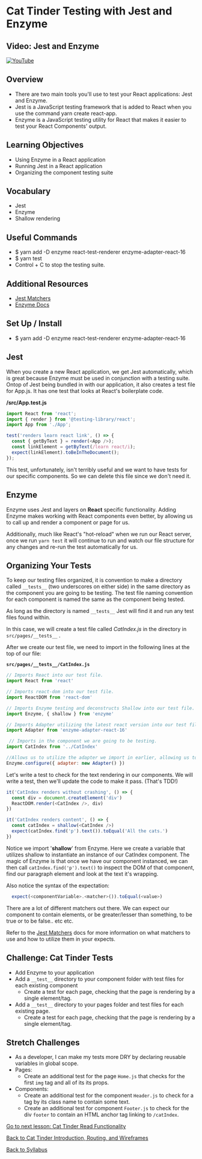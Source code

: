 # Cat Tinder Testing with Jest and Enzyme

## Video: Jest and Enzyme
[![YouTube](http://img.youtube.com/vi/cvuAaJAFQ2o/0.jpg)](https://www.youtube.com/watch?v=cvuAaJAFQ2o)

## Overview
- There are two main tools you'll use to test your React applications: Jest and Enzyme.
- Jest is a JavaScript testing framework that is added to React when you use the command yarn create react-app.
- Enzyme is a JavaScript testing utility for React that makes it easier to test your React Components' output.

## Learning Objectives
- Using Enzyme in a React application
- Running Jest in a React application
- Organizing the component testing suite

## Vocabulary
- Jest
- Enzyme
- Shallow rendering

## Useful Commands
- $ yarn add -D enzyme react-test-renderer enzyme-adapter-react-16
- $ yarn test
- Control + C to stop the testing suite. 

## Additional Resources
- [Jest Matchers](https://facebook.github.io/jest/docs/en/using-matchers.html#content)
- [Enzyme Docs](https://enzymejs.github.io/enzyme/)

## Set Up / Install
- $ yarn add -D enzyme react-test-renderer enzyme-adapter-react-16

## Jest
When you create a new React application, we get Jest automatically, which is great because Enzyme must be used in conjunction with a testing suite. Ontop of Jest being bundled in with our application, it also creates a test file for App.js. It has one test that looks at React's boilerplate code.

**/src/App.test.js**
```javascript
import React from 'react';
import { render } from '@testing-library/react';
import App from './App';

test('renders learn react link', () => {
  const { getByText } = render(<App />);
  const linkElement = getByText(/learn react/i);
  expect(linkElement).toBeInTheDocument();
});
```

This test, unfortunately, isn't terribly useful and we want to have tests for our specific components. So we can delete this file since we don't need it.

## Enzyme
Enzyme uses Jest and layers on __React__ specific functionality. Adding Enzyme makes working with React components even better, by allowing us to call up and render a component or page for us. 

Additionally, much like React's "hot-reload" when we run our React server, once we run `yarn test` it will continue to run and watch our file structure for any changes and re-run the test automatically for us.

## Organizing Your Tests
To keep our testing files organized, it is convention to make a directory called `__tests__` (two underscores on either side) in the same directory as the component you are going to be testing. The test file naming convention for each component is named the same as the component being tested. 

As long as the directory is named `__tests__` Jest will find it and run any test files found within. 

In this case, we will create a test file called *CatIndex.js* in the directory in `src/pages/__tests__` .



After we create our test file, we need to import in the following lines at the top of our file:

**`src/pages/__tests__/CatIndex.js`**
```javascript
// Imports React into our test file.
import React from 'react' 

// Imports react-dom into our test file.
import ReactDOM from 'react-dom' 

// Imports Enzyme testing and deconstructs Shallow into our test file. 
import Enzyme, { shallow } from 'enzyme' 

// Imports Adapter utilizing the latest react version into our test file so we can run a testing render on any component we may need.
import Adapter from 'enzyme-adapter-react-16' 

 // Imports in the component we are going to be testing. 
import CatIndex from '../CatIndex'

//Allows us to utilize the adapter we import in earlier, allowing us to call and render a component. 
Enzyme.configure({ adapter: new Adapter() }) 
```

Let's write a test to check for the text rendering in our components. We will write a test, then we'll update the code to make it pass. (That's TDD!)

```javascript
it('CatIndex renders without crashing', () => {
  const div = document.createElement('div')
  ReactDOM.render(<CatIndex />, div)
})

it('CatIndex renders content', () => {
  const catIndex = shallow(<CatIndex />)
  expect(catIndex.find('p').text()).toEqual('All the cats.')
})
```
Notice we import '__shallow__' from Enzyme. Here we create a variable that utilizes shallow to instantiate an instance of our CatIndex component. The magic of Enzyme is that once we have our component instanced, we can then call `catIndex.find('p').text()` to inspect the DOM of that component, find our paragraph element and look at the text it's wrapping.

Also notice the syntax of the expectation:
```javascript
  expect(<componentVariable>.<matcher>()).toEqual(<value>)
```
There are a lot of different matchers out there. We can expect our component to contain elements, or be greater/lesser than something, to be true or to be false.. etc etc. 

Refer to the [Jest Matchers](https://facebook.github.io/jest/docs/en/using-matchers.html#content) docs for more information on what matchers to use and how to utilize them in your expects.



## Challenge: Cat Tinder Tests
- Add Enzyme to your application
- Add a `__test__` directory to your component folder with test files for each existing component
  - Create a test for each page, checking that the page is rendering by a single element/tag.
- Add a `__test__` directory to your pages folder and test files for each existing page.
  - Create a test for each page, checking that the page is rendering by a single element/tag.


## Stretch Challenges
- As a developer, I can make my tests more DRY by declaring reusable variables in global scope.
- Pages:
  - Create an additional test for the page `Home.js` that checks for the first `img` tag and all of its its props.
- Components:
  - Create an additional test for the component `Header.js` to check for a tag by its class name to contain some text.
  - Create an additional test for component `Footer.js` to check for the div `footer` to contain an HTML anchor tag linking to `/catIndex`.



[ Go to next lesson: Cat Tinder Read Functionality ](./cat-read.md)


[ Back to Cat Tinder Introduction, Routing, and Wireframes ](./intro.md)

[ Back to Syllabus ](../../README.md#cat-tinder-frontend)
